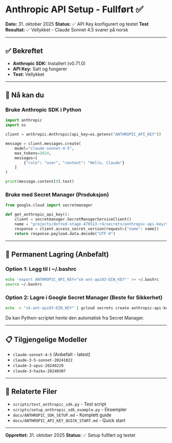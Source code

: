 # Anthropic API Setup - Fullført ✅

**Dato:** 31. oktober 2025
**Status:** ✅ API Key konfigurert og testet
**Test Resultat:** ✅ Vellykket - Claude Sonnet 4.5 svarer på norsk

---

## ✅ Bekreftet

- **Anthropic SDK:** Installert (v0.71.0)
- **API Key:** Satt og fungerer
- **Test:** Vellykket

---

## 🎯 Nå kan du

### Bruke Anthropic SDK i Python

```python
import anthropic
import os

client = anthropic.Anthropic(api_key=os.getenv("ANTHROPIC_API_KEY"))

message = client.messages.create(
    model="claude-sonnet-4-5",
    max_tokens=1024,
    messages=[
        {"role": "user", "content": "Hello, Claude"}
    ]
)

print(message.content[0].text)
```

### Bruke med Secret Manager (Produksjon)

```python
from google.cloud import secretmanager

def get_anthropic_api_key():
    client = secretmanager.SecretManagerServiceClient()
    name = "projects/dotted-stage-476513-r4/secrets/anthropic-api-key/versions/latest"
    response = client.access_secret_version(request={"name": name})
    return response.payload.data.decode("UTF-8")
```

---

## 💾 Permanent Lagring (Anbefalt)

### Option 1: Legg til i ~/.bashrc

```bash
echo 'export ANTHROPIC_API_KEY="sk-ant-api03-DIN_KEY"' >> ~/.bashrc
source ~/.bashrc
```

### Option 2: Lagre i Google Secret Manager (Beste for Sikkerhet)

```bash
echo -n "sk-ant-api03-DIN_KEY" | gcloud secrets create anthropic-api-key --data-file=- --project=dotted-stage-476513-r4
```

Da kan Python-scriptet hente den automatisk fra Secret Manager.

---

## 📋 Tilgjengelige Modeller

- `claude-sonnet-4-5` (Anbefalt - latest)
- `claude-3-5-sonnet-20241022`
- `claude-3-opus-20240229`
- `claude-3-haiku-20240307`

---

## 🔗 Relaterte Filer

- `scripts/test_anthropic_sdk.py` - Test script
- `scripts/setup_anthropic_sdk_example.py` - Eksempler
- `docs/ANTHROPIC_SDK_SETUP.md` - Komplett guide
- `docs/ANTHROPIC_API_KEY_QUICK_START.md` - Quick start

---

**Opprettet:** 31. oktober 2025
**Status:** ✅ Setup fullført og testet

